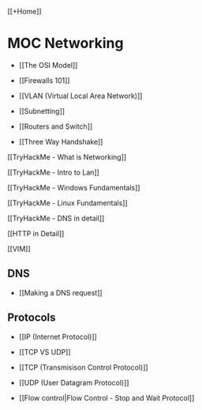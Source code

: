 [[+Home]]

# MOC Networking


- [[The OSI Model]]
- [[Firewalls 101]]
- [[VLAN (Virtual Local Area Network)]]
- [[Subnetting]]

- [[Routers and Switch]]
- [[Three Way Handshake]]

[[TryHackMe - What is Networking]]

[[TryHackMe - Intro to Lan]]

[[TryHackMe - Windows Fundamentals]]

[[TryHackMe - Linux Fundamentals]]

[[TryHackMe - DNS in detail]]

[[HTTP in Detail]]

[[VIM]]

## DNS
- [[Making a DNS request]]

## Protocols
- [[IP (Internet Protocol)]]

- [[TCP VS UDP]]
- [[TCP (Transmisison Control Protocol)]]
- [[UDP (User Datagram Protocol)]]

- [[Flow control|Flow Control - Stop and Wait Protocol]]
